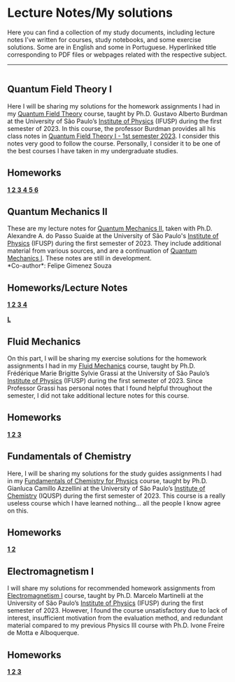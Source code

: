 <head>
  <link rel="stylesheet" href="{{ '/assets/css/cardstyle.css?v=' | append: site.github.build_revision | relative_url }}">
</head>

# Lecture Notes/My solutions

Here you can find a collection of my study documents, including lecture notes I’ve written for courses, study notebooks, and some exercise solutions. Some are in English and some in Portuguese. Hyperlinked title corresponding to PDF files or webpages related with the respective subject.

<div>
  <hr>
</div>

<div class="container">
	<div class="box">
		<div class="cta">
			<img src="https://raw.githubusercontent.com/Jimeens/jimeens.github.io/main/images/Homework%201%20-%20cover%20page%20QTF%20I.png" alt="">
			<div class="text">
				<h2>Quantum Field Theory I</h2>
				<p>Here I will be sharing my solutions for the homework assignments I had in my <a href="https://uspdigital.usp.br/jupiterweb/obterDisciplina?sgldis=4305107">Quantum Field Theory</a> course, taught by Ph.D. Gustavo Alberto Burdman at the University of São Paulo’s <a href="https://portal.if.usp.br/">Institute of Physics</a> (IFUSP) during the first semester of 2023. In this course, the professor Burdman provides all his class notes in <a href="http://fma.if.usp.br/~burdman/QFT1/qft1index.html">Quantum Field Theory I - 1st semester 2023</a>. I consider this notes very good to follow the course. Personally, I consider it to be one of the best courses I have taken in my undergraduate studies.</p>
				<h2>Homeworks</h2>
  				<div class ="frame">
    					<a href="https://jimeens.github.io/mynotes/Quantum%20Field%20Theory/Homework%201.pdf" class="btn">
 						<b>1</b>
					</a>
					<a href="#" class="btn">
 						<b>2</b>
					</a>
					<a href="#" class="btn">
 						<b>3</b>
					</a>
					<a href="#" class="btn">
 						<b>4</b>
					</a>
					<a href="#" class="btn">
 						<b>5</b>
					</a>
					<a href="#" class="btn">
 						<b>6</b>
					</a>
			  	</div>
		  </div>
		</div>
	</div>
	<div class="box">
		<div class="cta">
		  <img src="https://raw.githubusercontent.com/Jimeens/jimeens.github.io/main/images/Cover%20page%20QMII.png" alt="">
		  <div class="text">
		    <h2>Quantum Mechanics II</h2>
		    <p>These are my lecture notes for <a href="https://uspdigital.usp.br/jupiterweb/obterDisciplina?sgldis=4302404">Quantum Mechanics II</a>, taken with Ph.D. Alexandre A. do Passo Suaide at the University of São Paulo's <a href="https://portal.if.usp.br/">Institute of Physics</a> (IFUSP) during the first semester of 2023. They include additional material from various sources, and are a continuation of <a href="https://uspdigital.usp.br/jupiterweb/obterDisciplina?sgldis=4302403">Quantum Mechanics I</a>. These notes are still in development.
		    <br>
		    *Co-author*: Felipe Gimenez Souza</p>
			  <h2>Homeworks/Lecture Notes</h2>
  				<div class ="frame">
    					<a href="#" class="btn">
 						<b>1</b>
					</a>
					<a href="#" class="btn">
 						<b>2</b>
					</a>
					<a href="#" class="btn">
 						<b>3</b>
					</a>
					<a href="#" class="btn">
 						<b>4</b>
					</a>
			  	</div>	
			  <br>
				<div class = "frame">
					<a href="https://jimeens.github.io/mynotes/Quantum%20Mechanics%20II.pdf" class="btn">
						<b>L</b>
					</a>
			  	</div>
			</div>
		</div>
	</div>
	<div class="box">
		<div class="cta">
		  <img src="https://raw.githubusercontent.com/Jimeens/jimeens.github.io/main/images/Homework%20-%20cover%20page%20FM.png" alt="">
		  <div class="text">
		    <h2>Fluid Mechanics</h2>
		    <p>On this part, I will be sharing my exercise solutions for the homework assignments I had in my <a href="https://uspdigital.usp.br/jupiterweb/obterDisciplina?sgldis=4300324">Fluid Mechanics</a> course, taught by Ph.D. Frédérique Marie Brigitte Sylvie Grassi at the University of São Paulo’s <a href="https://portal.if.usp.br/">Institute of Physics</a> (IFUSP) during the first semester of 2023. Since Professor Grassi has personal notes that I found helpful throughout the semester, I did not take additional lecture notes for this course.</p>
			  <h2>Homeworks</h2>
  				<div class ="frame">
    					<a href="https://jimeens.github.io/mynotes/Fluid%20Mechanics/Homework%201.pdf" class="btn">
 						<b>1</b>
					</a>
					<a href="https://jimeens.github.io/mynotes/Fluid%20Mechanics/Homework%202.pdf" class="btn">
 						<b>2</b>
					</a>
					<a href="https://jimeens.github.io/mynotes/Fluid%20Mechanics/Homework%203.pdf" class="btn">
 						<b>3</b>
					</a>
			  	</div>
			</div>
		</div>
	</div>
	<div class="box">
		<div class="cta">
		  <img src="https://raw.githubusercontent.com/Jimeens/jimeens.github.io/main/images/Homework%20-%20cover%20page%20FQ.png" alt="">
		  <div class="text">
		    <h2>Fundamentals of Chemistry</h2>
		    <p>Here, I will be sharing my solutions for the study guides assignments I had in my <a href="https://uspdigital.usp.br/jupiterweb/obterDisciplina?sgldis=QFL0606">Fundamentals of Chemistry for Physics</a> course, taught by Ph.D. Gianluca Camillo Azzellini at the University of São Paulo’s <a href="https://www.iq.usp.br/portaliqusp/">Institute of Chemistry</a> (IQUSP) during the first semester of 2023. This course is a really useless course which I have learned nothing... all the people I know agree on this.</p>
			<h2>Homeworks</h2>
  				<div class ="frame">
    					<a href="https://jimeens.github.io/mynotes/Fundamentals%20of%20Chemistry/Study%20Guide%20I.pdf" class="btn">
 						<b>1</b>
					</a>
					<a href="https://jimeens.github.io/mynotes/Fundamentals%20of%20Chemistry/Study%20Guide%20II.pdf" class="btn">
 						<b>2</b>
					</a>
			  	</div>  
			</div>
		</div>
	</div>
	<div class="box">
		<div class="cta">
		  <img src="https://raw.githubusercontent.com/Jimeens/jimeens.github.io/main/images/Cover%20Page%20EM%20I.png" alt="">
		  <div class="text">
		    <h2>Electromagnetism I</h2>
		    <p>I will share my solutions for recommended homework assignments from <a href="https://uspdigital.usp.br/jupiterweb/obterDisciplina?sgldis=QFL0606">Electromagnetism I</a> course, taught by Ph.D. Marcelo Martinelli at the University of São Paulo’s <a href="https://portal.if.usp.br/">Institute of Physics</a> (IFUSP) during the first semester of 2023. However, I found the course unsatisfactory due to lack of interest, insufficient motivation from the evaluation method, and redundant material compared to my previous Physics III course with Ph.D. Ivone Freire de Motta e Alboquerque.</p>
		  	<h2>Homeworks</h2>
  				<div class ="frame">
    					<a href="https://jimeens.github.io/mynotes/Electromagnetism%20I/Chapter%202%20-%20Electromagnetism%20I.pdf" class="btn">
 						<b>1</b>
					</a>
					<a href="#" class="btn">
 						<b>2</b>
					</a>
					<a href="#" class="btn">
 						<b>3</b>
					</a>
			  	</div>
			</div>
		</div>
	</div>
</div>


















  
  
  
  





<!-- 
# 2022
<div>
  <hr>
</div>
## [Quantum Mechanics I](https://jimeens.github.io/mynotes/Quantum%20Mechanics%20I.pdf)

This is my lecture notes for the course of [*Quantum Mechanics I*](https://uspdigital.usp.br/jupiterweb/obterDisciplina?sgldis=4302403), which I am taking with Ph.D. Alexandre A. do Passo Suaide at the University of São Paulo's [*Institute of Physics*](https://portal.if.usp.br/) (IFUSP) during the second semester of 2022. These notes are a combination of my lecture notes, supplemented with additional material from various sources, such as extra bibliography, and revised notation and constants as needed. My intention (with my friend Felipe Gimenez Souza) is to transform these notes into a comprehensive book on quantum mechanics for undergraduate students who want to explore this beautiful theory. The text was written in Portuguese.

*Co-author*: Felipe Gimenez Souza
<br> -->
